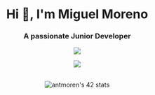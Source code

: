 <h1 align="center">Hi 👋, I'm Miguel Moreno</h1>
<h3 align="center">A passionate Junior Developer </h3>

<p align="center">
  <a href="#">
    <img src="https://skillicons.dev/icons?i=html,css,bootstrap,js,git,vscode,c,vim" />
  </a>
</p>   

<div align='center'>   
  <img align="center" src="https://github-readme-stats.vercel.app/api/top-langs/?username=amiguelmoreno&show_icons=true&theme=tokyonight" />
  <br><br/> 
  
  
  <div align='center'>   
    
  ![antmoren's 42 stats](https://badge42.vercel.app/api/v2/cl47airxk008409law51ifuyg/stats?cursusId=21&coalitionId=piscine)
 <div/>
  <br><br/> 
 <div/>


